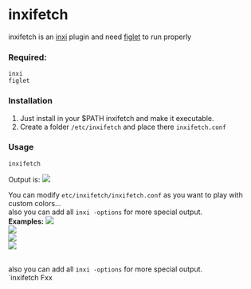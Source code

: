 # inxifetch
inxifetch is an [inxi](https://codeberg.org/smxi/inxi) plugin and need [figlet](http://www.figlet.org/) to run properly<br>
### Required:
```
inxi
figlet
```
### Installation
1. Just install in your $PATH inxifetch and make it executable. 
2. Create a folder `/etc/inxifetch` and place there `inxifetch.conf`


### Usage

```inxifetch```

Output is: 
![](./1.png)

You can modify `etc/inxifetch/inxifetch.conf` as you want to play with custom colors... <br>also you can add all ```inxi -options``` for more special output.   <br>
<b>Examples:</b>
![](./2.png)
<br>
![](./3.png)
<br>
![](./4.png)
<br>
![](./5.png)

<br>also you can add all ```inxi -options``` for more special output.   <br>
`inxifetch Fxx




